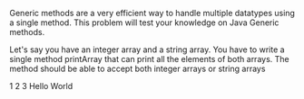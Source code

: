 Generic methods are a very efficient way to handle multiple datatypes using a single method. This problem will test your knowledge on Java Generic methods.

Let's say you have an integer array and a string array. You have to write a single method printArray that can print all the elements of both arrays.
The method should be able to accept both integer arrays or string arrays

1
2
3
Hello
World
